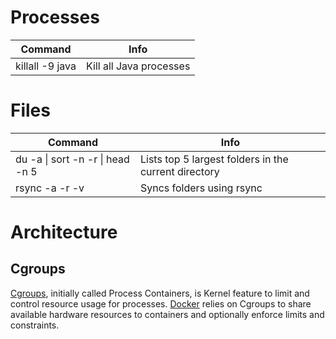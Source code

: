 
# Processes

| Command                | Info                    |
| ---------------------- | ----------------------- |
| killall -9 java        | Kill all Java processes |

# Files

| Command                                  | Info                                                 |
| ---------------------------------------- | ---------------------------------------------------- |
| du -a \| sort -n -r \| head -n 5         | Lists top 5 largest folders in the current directory |
| rsync -a -r -v <source dir> <target dir> | Syncs folders using rsync                            |

# Architecture

## Cgroups 

[Cgroups](https://wiki.archlinux.org/index.php/cgroups), initially called Process Containers, is Kernel feature to limit and control resource usage for processes. [Docker](https://docs.docker.com/engine/docker-overview/#control-groups) relies on Cgroups to share available hardware resources to containers and optionally enforce limits and constraints.  



